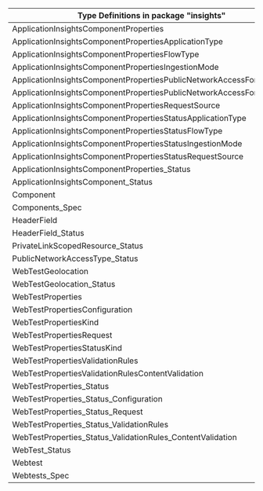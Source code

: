 | Type Definitions in package "insights"                                | v1alpha1api20180501preview | v1alpha1api20200202 | v1beta20180501preview | v1beta20200202 |
|-----------------------------------------------------------------------|----------------------------|---------------------|-----------------------|----------------|
| ApplicationInsightsComponentProperties                                |                            | v1alpha1api20200202 |                       | v1beta20200202 |
| ApplicationInsightsComponentPropertiesApplicationType                 |                            | v1alpha1api20200202 |                       | v1beta20200202 |
| ApplicationInsightsComponentPropertiesFlowType                        |                            | v1alpha1api20200202 |                       | v1beta20200202 |
| ApplicationInsightsComponentPropertiesIngestionMode                   |                            | v1alpha1api20200202 |                       | v1beta20200202 |
| ApplicationInsightsComponentPropertiesPublicNetworkAccessForIngestion |                            | v1alpha1api20200202 |                       | v1beta20200202 |
| ApplicationInsightsComponentPropertiesPublicNetworkAccessForQuery     |                            | v1alpha1api20200202 |                       | v1beta20200202 |
| ApplicationInsightsComponentPropertiesRequestSource                   |                            | v1alpha1api20200202 |                       | v1beta20200202 |
| ApplicationInsightsComponentPropertiesStatusApplicationType           |                            | v1alpha1api20200202 |                       | v1beta20200202 |
| ApplicationInsightsComponentPropertiesStatusFlowType                  |                            | v1alpha1api20200202 |                       | v1beta20200202 |
| ApplicationInsightsComponentPropertiesStatusIngestionMode             |                            | v1alpha1api20200202 |                       | v1beta20200202 |
| ApplicationInsightsComponentPropertiesStatusRequestSource             |                            | v1alpha1api20200202 |                       | v1beta20200202 |
| ApplicationInsightsComponentProperties_Status                         |                            | v1alpha1api20200202 |                       | v1beta20200202 |
| ApplicationInsightsComponent_Status                                   |                            | v1alpha1api20200202 |                       | v1beta20200202 |
| Component                                                             |                            | v1alpha1api20200202 |                       | v1beta20200202 |
| Components_Spec                                                       |                            | v1alpha1api20200202 |                       | v1beta20200202 |
| HeaderField                                                           | v1alpha1api20180501preview |                     | v1beta20180501preview |                |
| HeaderField_Status                                                    | v1alpha1api20180501preview |                     | v1beta20180501preview |                |
| PrivateLinkScopedResource_Status                                      |                            | v1alpha1api20200202 |                       | v1beta20200202 |
| PublicNetworkAccessType_Status                                        |                            | v1alpha1api20200202 |                       | v1beta20200202 |
| WebTestGeolocation                                                    | v1alpha1api20180501preview |                     | v1beta20180501preview |                |
| WebTestGeolocation_Status                                             | v1alpha1api20180501preview |                     | v1beta20180501preview |                |
| WebTestProperties                                                     | v1alpha1api20180501preview |                     | v1beta20180501preview |                |
| WebTestPropertiesConfiguration                                        | v1alpha1api20180501preview |                     | v1beta20180501preview |                |
| WebTestPropertiesKind                                                 | v1alpha1api20180501preview |                     | v1beta20180501preview |                |
| WebTestPropertiesRequest                                              | v1alpha1api20180501preview |                     | v1beta20180501preview |                |
| WebTestPropertiesStatusKind                                           | v1alpha1api20180501preview |                     | v1beta20180501preview |                |
| WebTestPropertiesValidationRules                                      | v1alpha1api20180501preview |                     | v1beta20180501preview |                |
| WebTestPropertiesValidationRulesContentValidation                     | v1alpha1api20180501preview |                     | v1beta20180501preview |                |
| WebTestProperties_Status                                              | v1alpha1api20180501preview |                     | v1beta20180501preview |                |
| WebTestProperties_Status_Configuration                                | v1alpha1api20180501preview |                     | v1beta20180501preview |                |
| WebTestProperties_Status_Request                                      | v1alpha1api20180501preview |                     | v1beta20180501preview |                |
| WebTestProperties_Status_ValidationRules                              | v1alpha1api20180501preview |                     | v1beta20180501preview |                |
| WebTestProperties_Status_ValidationRules_ContentValidation            | v1alpha1api20180501preview |                     | v1beta20180501preview |                |
| WebTest_Status                                                        | v1alpha1api20180501preview |                     | v1beta20180501preview |                |
| Webtest                                                               | v1alpha1api20180501preview |                     | v1beta20180501preview |                |
| Webtests_Spec                                                         | v1alpha1api20180501preview |                     | v1beta20180501preview |                |
